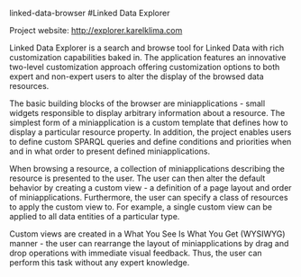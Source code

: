linked-data-browser
#Linked Data Explorer

Project website:  http://explorer.karelklima.com

Linked Data Explorer is a search and browse tool for Linked Data with rich customization capabilities baked in. The application features an innovative two-level customization approach offering customization options to both expert and non-expert users to alter the display of the browsed data resources.

The basic building blocks of the browser are miniapplications - small widgets responsible to display arbitrary information about a resource. The simplest form of a miniapplication is a custom template that defines how to display a particular resource property. In addition, the project enables users to define custom SPARQL queries and define conditions and priorities when and in what order to present defined miniapplications.

When browsing a resource, a collection of miniapplications describing the resource is presented to the user. The user can then alter the default behavior by creating a custom view - a definition of a page layout and order of miniapplications. Furthermore, the user can specify a class of resources to apply the custom view to. For example, a single custom view can be applied to all data entities of a particular type.

Custom views are created in a What You See Is What You Get (WYSIWYG) manner - the user can rearrange the layout of miniapplications by drag and drop operations with immediate visual feedback. Thus, the user can perform this task without any expert knowledge.
